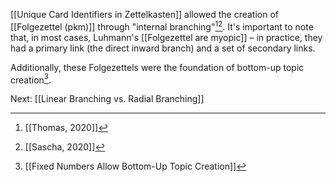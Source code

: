 [[Unique Card Identifiers in Zettelkasten]] allowed the creation of [[Folgezettel (pkm)]] through "internal branching"[^1][^3]. It's important to note that, in most cases, Luhmann's [[Folgezettel are myopic]] – in practice, they had a primary link (the direct inward branch) and a set of secondary links. 

Additionally, these Folgezettels were the foundation of bottom-up topic creation[^2].

Next: [[Linear Branching vs. Radial Branching]]

[^1]: [[Thomas, 2020]]
[^2]: [[Fixed Numbers Allow Bottom-Up Topic Creation]]
[^3]: [[Sascha, 2020]]